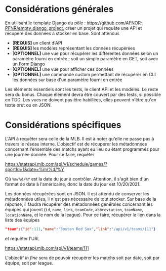 # Considérations générales

En utilisant le template Django du pôle : https://github.com/AFNOR-PFNR/empty_django_project, créer un projet qui requête une API et récupère des données à stocker en base. Sont attendus 

- **[REQUIS]** un client d'API
- **[REQUIS]** les modèles représentant les données récupérées
- **[OPTIONNEL]** une vue pour récupérer les différentes données selon un paramètre fourni en entrée ; soit un simple paramètre en GET, soit avec un Form Django
- **[OPTIONNEL]** une vue pour afficher ces données
- **[OPTIONNEL]** une commande custom permettant de récupérer en CLI les données sur base d'un paramètre fourni en entrée

Les éléments essentiels sont les tests, le client API et les modèles. Le reste sera du bonus. Chaque élément devra être couvert par des tests, si possible en TDD. Les vues ne doivent pas être habillées, elles peuvent n'être qu'en texte brut ou en JSON.

# Considérations spécifiques

L'API à requêter sera celle de la MLB. Il est à noter qu'elle ne passe pas à travers le réseau interne. L'objectif est de récupérer les métadonnées concernant l'ensemble des matchs ayant eu lieu ou étant programmés pour une journée donnée. Pour ce faire, requêter

https://statsapi.mlb.com/api/v1/schedule/games/?sportId=1&date=%m/%d/%Y

Où `%m/%d/%Y` est la date du jour à contrôler. Attention, il s'agit bien d'un format de date à l'américaine, donc la date du jour est 10/20/2021.

Les données récupérées sont en JSON. Il est attendu de conserver les métadonnées utiles, il n'est pas nécessaire de tout stocker. Sur base de la réponse, il faudra récupérer des métadonnées générales concernant les équipes qui jouent (`id`, `name`, `link`, `teamCode`, `abbreviation`, `teamName`, `locationName`, et le nom de la league). Pour ce faire, récupérer le lien dans la liste des équipes

```json
"team":{"id":111,"name":"Boston Red Sox","link":"/api/v1/teams/111"}
```

et requêter l'URL

https://statsapi.mlb.com/api/v1/teams/111

L'objectif *in fine* sera de pouvoir récupérer les matchs soit par date, soit par équipe, soit par league.
